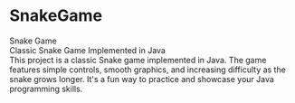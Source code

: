 # SnakeGame
Snake Game<br> Classic Snake Game Implemented in Java<br> This project is a classic Snake game implemented in Java. The game features simple controls, smooth graphics, and increasing difficulty as the snake grows longer. It's a fun way to practice and showcase your Java programming skills.
